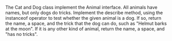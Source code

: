 The Cat and Dog class implement the Animal interface. All animals have names, but only dogs do tricks. Implement the describe method, using the instanceof operator to test whether the given animal is a dog. If so, return the name, a space, and the trick that the dog can do, such as "Helmut barks at the moon". If it is any other kind of animal, return the name, a space, and "has no tricks". 